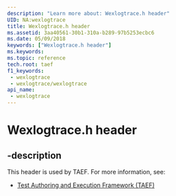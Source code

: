 ```yaml
---
description: "Learn more about: Wexlogtrace.h header"
UID: NA:wexlogtrace
title: Wexlogtrace.h header
ms.assetid: 3aa40561-30b1-310a-b289-97b5253ecbc6
ms.date: 05/09/2018
keywords: ["Wexlogtrace.h header"]
ms.keywords: 
ms.topic: reference
tech.root: taef
f1_keywords:
 - wexlogtrace
 - wexlogtrace/wexlogtrace
api_name:
 - wexlogtrace
---
```


# Wexlogtrace.h header


## -description

This header is used by TAEF. For more information, see:

- [Test Authoring and Execution Framework (TAEF)](../_taef/index.md)

